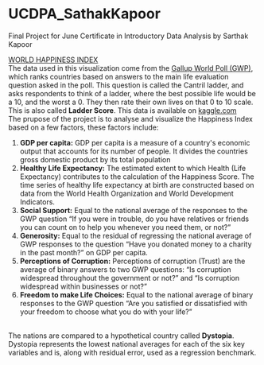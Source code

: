 # UCDPA_SathakKapoor
Final Project for June Certificate in Introductory Data Analysis by Sarthak Kapoor

[WORLD HAPPINESS INDEX](https://worldhappiness.report/) <br>
The data used in this visualization come from the [Gallup World Poll (GWP)](https://www.gallup.com/analytics/318875/global-research.aspx), which ranks countries based on answers to the main life evaluation question asked in the poll. This question is called the Cantril ladder, and asks respondents to think of a ladder, where the best possible life would be a 10, and the worst a 0. They then rate their own lives on that 0 to 10 scale. This is also called __Ladder Score__. This data is available on [kaggle.com](https://www.kaggle.com/datasets/ajaypalsinghlo/world-happiness-report-2021) <br>
The prupose of the project is to analyse and visualize the Happiness Index based on a few factors, these factors include: <br>
1. __GDP per capita:__ GDP per capita is a measure of a country's economic output that accounts for its number of people. It divides the countries gross domestic product by its total population
2. __Healthy Life Expectancy:__ The estimated extent to which Health (Life Expectancy) contributes to the calculation of the Happiness Score. The time series of healthy life expectancy at birth are constructed based on data from the World Health Organization and World Development Indicators.
3. __Social Support:__ Equal to the national average of the responses to the GWP question “If you were in trouble, do you have relatives or friends you can count on to help you whenever you need them, or not?”
4. __Generosity:__ Equal to the residual of regressing the national average of GWP responses to the question “Have you donated money to a charity in the past month?” on GDP per capita.
5. __Perceptions of Corruption:__ Perceptions of corruption (Trust) are the average of binary answers to two GWP questions: “Is corruption widespread throughout the government or not?” and “Is corruption widespread within businesses or not?”
6. __Freedom to make Life Choices:__ Equal to the national average of binary responses to the GWP question “Are you satisfied or dissatisfied with your freedom to choose what you do with your life?” <br> <br>


The nations are compared to a hypothetical country called __Dystopia__. Dystopia represents the lowest national averages for each of the six key variables and is, along with residual error, used as a regression benchmark. <br>

